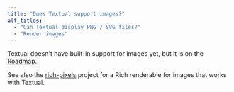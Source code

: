 ```yaml
---
title: "Does Textual support images?"
alt_titles:
  - "Can Textual display PNG / SVG files?"
  - "Render images"
---
```


Textual doesn't have built-in support for images yet, but it is on the [Roadmap](https://textual.textualize.io/roadmap/).

See also the [rich-pixels](https://github.com/darrenburns/rich-pixels) project for a Rich renderable for images that works with Textual.

